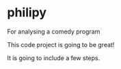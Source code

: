# philipy
 For analysing a comedy program

This code project is going to be great!

It is going to include a few steps.
